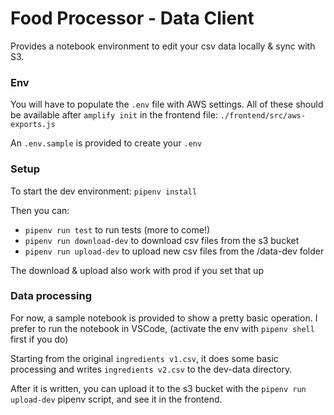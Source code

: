 # Food Processor - Data Client

Provides a notebook environment to edit your csv data locally & sync with S3. 

### Env
You will have to populate the `.env` file with AWS settings.
All of these should be available after `amplify init` in the frontend file: `./frontend/src/aws-exports.js`

An `.env.sample` is provided to create your `.env`

### Setup 
To start the dev environment: 
`pipenv install`

Then you can:
- `pipenv run test` to run tests (more to come!)
- `pipenv run download-dev` to download csv files from the s3 bucket
- `pipenv run upload-dev` to upload new csv files from the /data-dev folder

The download & upload also work with prod if you set that up

### Data processing 
For now, a sample notebook is provided to show a pretty basic operation. 
I prefer to run the notebook in VSCode, (activate the env with `pipenv shell` first if you do)

Starting from the original `ingredients v1.csv`, it does some basic processing and writes `ingredients v2.csv` to the dev-data directory.

After it is written, you can upload it to the s3 bucket with the `pipenv run upload-dev` pipenv script, and see it in the frontend. 